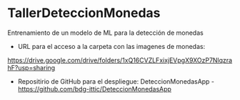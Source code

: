 # TallerDeteccionMonedas
Entrenamiento de un modelo de ML para la detección de monedas

- URL para el acceso a la carpeta con las imagenes de monedas:

https://drive.google.com/drive/folders/1xQ16CVZLFxixjEVpgX9XOzP7NlqzrahF?usp=sharing

- Repositirio de GitHub para el despliegue:
DeteccionMonedasApp - https://github.com/bdg-ittic/DeteccionMonedasApp  
